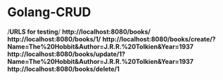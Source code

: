# Golang-CRUD

/**URLS for testing**/
**http://localhost:8080/books/**
**http://localhost:8080/books/1/**
**http://localhost:8080/books/create/?Name=The%20Hobbit&Author=J.R.R.%20Tolkien&Year=1937**
**http://localhost:8080/books/update/1?Name=The%20Hobbit&Author=J.R.R.%20Tolkien&Year=1937**
**http://localhost:8080/books/delete/1**
